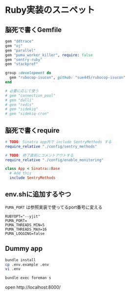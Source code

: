 # Ruby実装のスニペット
## 脳死で書くGemfile
```ruby
gem "ddtrace"
gem "oj"
gem "parallel"
gem "puma_worker_killer", require: false
gem "sentry-ruby"
gem "stackprof"

group :development do
  gem "rubocop-isucon", github: "sue445/rubocop-isucon"
end

# 必要に応じて使う
# gem "connection_pool"
# gem "dalli"
# gem "redis"
# gem "sidekiq"
# gem "sidekiq-cron"
```

## 脳死で書くrequire
```ruby
# TODO: Sinatra app内で include SentryMethods する
require_relative "./config/sentry_methods"

# TODO: 終了直前にコメントアウトする
require_relative "./config/enable_monitoring"

class App < Sinatra::Base
  # Add this
  include SentryMethods
```

## env.shに追加するやつ
`PUMA_PORT` は参照実装で使ってるport番号に変える

```
RUBYOPT="--yjit"
PUMA_PORT=
PUMA_THREADS_MIN=5
PUMA_THREADS_MAX=16
PUMA_LOGGING=false
```

## Dummy app
```bash
bundle install
cp .env.example .env
vi .env

bundle exec foreman s
```

open http://localhost:8000/
